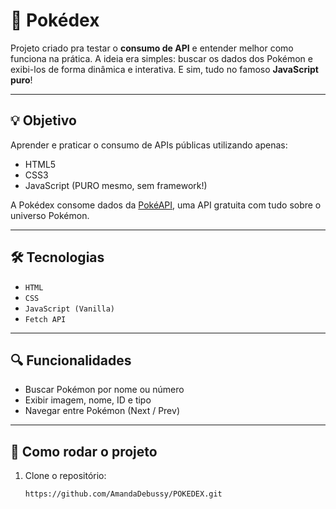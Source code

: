 # 🧿 Pokédex

Projeto criado pra testar o **consumo de API** e entender melhor como funciona na prática. A ideia era simples: buscar os dados dos Pokémon e exibi-los de forma dinâmica e interativa. E sim, tudo no famoso **JavaScript puro**!

---

## 💡 Objetivo

Aprender e praticar o consumo de APIs públicas utilizando apenas:

- HTML5
- CSS3
- JavaScript (PURO mesmo, sem framework!)

A Pokédex consome dados da [PokéAPI](https://pokeapi.co/), uma API gratuita com tudo sobre o universo Pokémon.

---

## 🛠️ Tecnologias

- `HTML`
- `CSS`
- `JavaScript (Vanilla)`
- `Fetch API`

---

## 🔍 Funcionalidades

- Buscar Pokémon por nome ou número
- Exibir imagem, nome, ID e tipo
- Navegar entre Pokémon (Next / Prev)

---

## 📁 Como rodar o projeto

1. Clone o repositório:
   ```bash
   https://github.com/AmandaDebussy/POKEDEX.git


